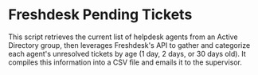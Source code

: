 # Freshdesk Pending Tickets
This script retrieves the current list of helpdesk agents from an Active Directory group, then leverages Freshdesk's API to gather and categorize each agent's unresolved tickets by age (1 day, 2 days, or 30 days old). It compiles this information into a CSV file and emails it to the supervisor.
